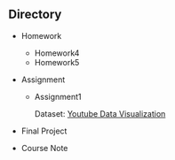 

## Directory

- Homework
  - Homework4
  - Homework5
- Assignment
    - Assignment1
      
      Dataset: [Youtube Data Visualization](https://www.kaggle.com/datasets/nelgiriyewithana/global-youtube-statistics-2023)
      
- Final Project
- Course Note
